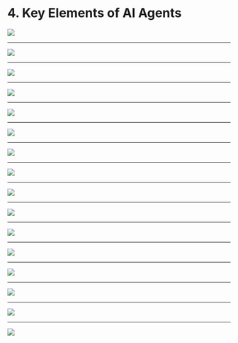 # 4. Key Elements of AI Agents

![](Slides/videoframe_15071.png)

---

![](Slides/videoframe_59105.png)

---

![](Slides/videoframe_80101.png)

---

![](Slides/videoframe_152679.png)

---

![](Slides/videoframe_218998.png)

---

![](Slides/videoframe_234324.png)

---

![](Slides/videoframe_278111.png)

---

![](Slides/videoframe_288675.png)

---

![](Slides/videoframe_315091.png)

---

![](Slides/videoframe_417673.png)

---

![](Slides/videoframe_428307.png)

---

![](Slides/videoframe_518672.png)

---

![](Slides/videoframe_557421.png)

---

![](Slides/videoframe_596438.png)

---

![](Slides/videoframe_621515.png)

---

![](Slides/videoframe_646416.png)